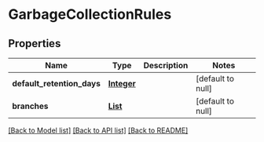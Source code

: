 # GarbageCollectionRules
## Properties

Name | Type | Description | Notes
------------ | ------------- | ------------- | -------------
**default\_retention\_days** | [**Integer**](integer.md) |  | [default to null]
**branches** | [**List**](GarbageCollectionRule.md) |  | [default to null]

[[Back to Model list]](../README.md#documentation-for-models) [[Back to API list]](../README.md#documentation-for-api-endpoints) [[Back to README]](../README.md)

